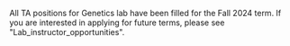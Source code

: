 All TA positions for Genetics lab have been filled for the Fall 2024 term. If you are interested in applying for future terms, please see "Lab_instructor_opportunities". 

